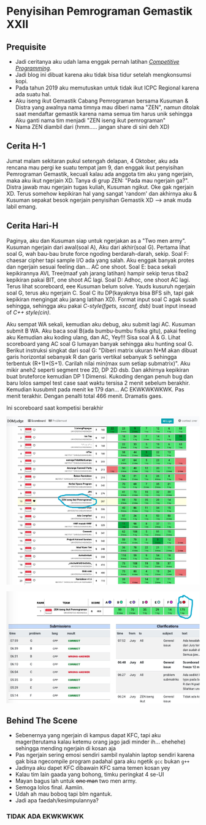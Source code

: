 # Penyisihan Pemrograman Gemastik XXII

## Prequisite

- Jadi ceritanya aku udah lama enggak pernah latihan [_Competitive Programming_](https://en.wikipedia.org/wiki/Competitive_programming). 
- Jadi blog ini dibuat karena aku tidak bisa tidur setelah mengkonsumsi kopi.
- Pada tahun 2019 aku memutuskan untuk tidak ikut ICPC Regional karena ada suatu hal.
- Aku iseng ikut Gemastik Cabang Pemrograman bersama Kusuman & Distra yang awalnya nama timnya mau diberi nama "ZEN", namun ditolak saat mendaftar gemastik karena nama semua tim harus unik sehingga Aku ganti nama tim menjadi "ZEN iseng ikut pemrograman"
- Nama ZEN diambil dari (hmm..... jangan share di sini deh XD)

## Cerita H-1

Jumat malam sekitaran pukul setengah delapan, 4 Oktober, aku ada rencana mau pergi ke suatu tempat jam 9, dan enggak ikut penyisihan Pemrograman Gemastik, kecuali kalau ada anggota tim aku yang ngerjain, maka aku ikut ngerjain XD. Tanya di grup ZEN: "Pada mau ngerjain ga?". Distra jawab mau ngerjain tugas kuliah, Kusuman ngikut. Oke gak ngerjain XD. Terus somehow kepikiran hal yang sangat 'random' dan akhirnya aku & Kusuman sepakat besok ngerjain penyisihan Gemastik XD --> anak muda labil emang. 

## Cerita Hari-H

Paginya, aku dan Kusuman siap untuk ngerjakan as a "Two men army". Kusuman ngerjain dari awal(soal A), Aku dari akhir(soal G). Pertama lihat soal G, wah bau-bau brute force ngoding berdarah-darah, sekip. Soal F: chaesar cipher tapi sample I/O ada yang salah. Aku enggak banyak protes dan ngerjain sesuai feeling dan... AC one shoot. Soal E: baca sekali kepikirannya AVL Tree(maaf yah jarang latihan) hampir sekip terus tiba2 kepikiran pakai BIT, one shoot AC lagi. Soal D: Adhoc, one shoot AC lagi. Terus lihat scoreboard, eee Kusuman belum solve. Yauds kusuruh ngerjain soal G, terus aku ngerjain C. Soal C itu DP(kayaknya bisa BFS sih, tapi gak kepikiran mengingat aku jarang latihan XD). Format input soal C agak susah sehingga, sehingga aku pakai _C-style(fgets, sscanf, dsb)_ buat input insead of _C++ style(cin)_. 

Aku sempat WA sekali, kemudian aku debug, aku submit lagi AC. Kusuman submit B WA. Aku baca soal B(ada bumbu-bumbu fisika gitu), pakai feeling aku Kemudian aku koding ulang, dan AC, Yey!!! Sisa soal A & G. Lihat scoreboard yang AC soal G lumayan banyak sehingga aku hunting soal G. Berikut instruksi singkat dari soal G: "Diberi matrix ukuran N\*M akan dibuat garis horizontal sebanyak R dan garis vertikal sebanyak S sehingga terbentuk (R+1)\*(S+1). Carilah nilai min(max sum setiap submatrix)". Aku mikir aneh2 seperti segment tree 2D, DP 2D dsb. Dan akhirnya kepikiran buat bruteforce kemudian DP 1 Dimensi. Kukoding dengan penuh bug dan baru lolos sampel test case saat waktu tersisa 2 menit sebelum berakhir. Kemudian kusubmit pada menit ke 179 dan... AC EKWKWKWKWK. Pas menit terakhir. Dengan penalti total 466 menit. Dramatis gaes.

Ini scoreboard saat kompetisi berakhir

![alt text](https://raw.githubusercontent.com/FwP-IDN/FwP-IDN.github.io/master/meong.jpg)

![alt text](https://raw.githubusercontent.com/FwP-IDN/FwP-IDN.github.io/master/mbek.jpg)

## Behind The Scene

- Sebenernya yang ngerjain di kampus dapat KFC, tapi aku mager(terutama kalau ketemu orang jago jadi minder ih... ehehehe) sehingga mending ngerjain di kosan aja
- Pas ngerjain sering emosi sendiri sambil nyalahin laptop sendiri karena gak bisa ngecompile program padahal gara aku ngetik `gcc` bukan `g++`
- Jadinya aku dapet KFC dibawain KFC sama temen kosan yey
- Kalau tim lain gaada yang bohong, timku peringkat 4 se-UI
- Mayan bagus lah untuk ~~one man~~ two men army.
- Semoga lolos final. Aamiin.
- Udah ah mau boboq tapi blm ngantuk.
- Jadi apa faedah/kesimpulannya?

### TIDAK ADA EKWKWKWK
